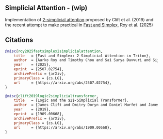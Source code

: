 ## Simplicial Attention - (wip)

Implementation of [2-simplicial attention](https://arxiv.org/abs/1909.00668) proposed by Clift et al. (2019) and the recent attempt to make practical in [Fast and Simplex](https://arxiv.org/abs/2507.02754), Roy et al. (2025)

## Citations

```bibtex
@misc{roy2025fastsimplex2simplicialattention,
    title   = {Fast and Simplex: 2-Simplicial Attention in Triton}, 
    author  = {Aurko Roy and Timothy Chou and Sai Surya Duvvuri and Sijia Chen and Jiecao Yu and Xiaodong Wang and Manzil Zaheer and Rohan Anil},
    year    = {2025},
    eprint  = {2507.02754},
    archivePrefix = {arXiv},
    primaryClass = {cs.LG},
    url     = {https://arxiv.org/abs/2507.02754}, 
}
```

```bibtex
@misc{clift2019logic2simplicialtransformer,
    title   = {Logic and the $2$-Simplicial Transformer}, 
    author  = {James Clift and Dmitry Doryn and Daniel Murfet and James Wallbridge},
    year    = {2019},
    eprint  = {1909.00668},
    archivePrefix = {arXiv},
    primaryClass = {cs.LG},
    url     = {https://arxiv.org/abs/1909.00668}, 
}
```
